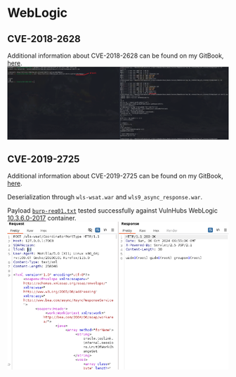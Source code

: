 # WebLogic
## CVE-2018-2628
Additional information about CVE-2018-2628 can be found on my GitBook, [here](https://app.gitbook.com/o/i5zzcCcQScEjAbS1CNWw/s/LZ9hPT4FtAP57VrTApYv/exploits-pocs/oracle/weblogic-cve-2018-2628).
![cve-2018-2628](cve-2018-2628/cve-2018-2628.png)


## CVE-2019-2725
Additional information about CVE-2019-2725 can be found on my GitBook, [here](https://app.gitbook.com/o/i5zzcCcQScEjAbS1CNWw/s/LZ9hPT4FtAP57VrTApYv/~/changes/84/exploits-pocs/oracle/weblogic-cve-2019-2729).

Deserialization through `wls-wsat.war` and `wls9_async_response.war`. 

Payload [`burp-req01.txt`](cve-2019-2725/burp-req01.txt) tested successfully against VulnHubs WebLogic [10.3.6.0-2017](https://hub.docker.com/layers/vulhub/weblogic/10.3.6.0-2017/images/sha256-275ec19477cfda389dc1c42158033e7e8c650dd4cba9f090ca0ba673902b73c9?context=explore) container.
![cve-2019-2725](cve-2019-2725/cve-2019-2725.png)
